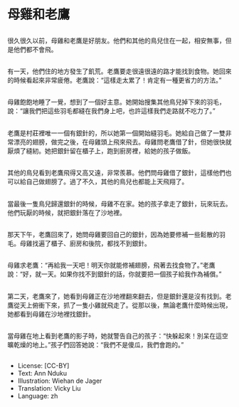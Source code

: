 # 母雞和老鷹

##
很久很久以前，母雞和老鷹是好朋友。他們和其他的鳥兒住在一起，相安無事，但是他們都不會飛。

##
有一天，他們住的地方發生了飢荒。老鷹要走很遠很遠的路才能找到食物。她回來的時候看起來非常疲倦。老鷹說：“這樣走太累了！肯定有一種更省力的方法。”

##
母雞飽飽地睡了一覺，想到了一個好主意。她開始搜集其他鳥兒掉下來的羽毛，說：“讓我們把這些羽毛都縫在我們身上吧，也許這樣我們走路就不吃力了。”

##
老鷹是村莊裡唯一一個有銀針的，所以她第一個開始縫羽毛。她給自己做了一雙非常漂亮的翅膀，做完之後，在母雞頭上飛來飛去。母雞問老鷹借了針，但她很快就厭煩了縫紉。她把銀針留在櫃子上，跑到廚房裡，給她的孩子做飯。

##
其他的鳥兒看到老鷹飛得又高又遠，非常羨慕。他們問母雞借了銀針，這樣他們也可以給自己做翅膀了。過了不久，其他的鳥兒也都能上天飛翔了。

##
當最後一隻鳥兒歸還銀針的時候，母雞不在家。她的孩子拿走了銀針，玩來玩去。他們玩厭的時候，就把銀針落在了沙地裡。

##
那天下午，老鷹回來了，她問母雞要回自己的銀針，因為她要修補一些鬆散的羽毛。母雞找遍了櫃子、廚房和後院，都找不到銀針。

##
母雞求老鷹：“再給我一天吧！明天你就能修補翅膀，飛著去找食物了。”老鷹說：“好，就一天。如果你找不到銀針的話，你就要把一個孩子給我作為補償。”

##
第二天，老鷹來了，她看到母雞正在沙地裡翻來翻去，但是銀針還是沒有找到。老鷹從天上俯衝下來，抓了一隻小雞就飛走了。從那以後，無論老鷹什麼時候出現，她都看到母雞在沙地裡找銀針。

##
當母雞在地上看到老鷹的影子時，她就警告自己的孩子：“快躲起來！別呆在這空曠乾燥的地上。”孩子們回答她說：“我們不是傻瓜，我們會跑的。”

##
* License: [CC-BY]
* Text: Ann Nduku
* Illustration: Wiehan de Jager
* Translation: Vicky Liu
* Language: zh
